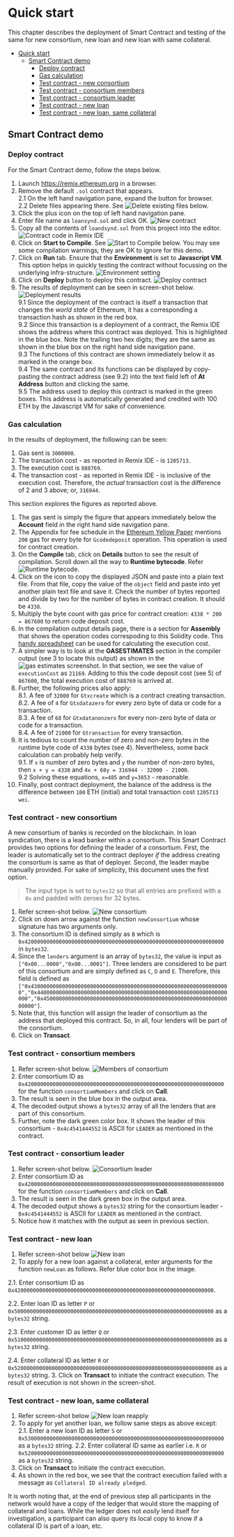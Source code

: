 # Quick start

This chapter describes the deployment of Smart Contract and testing of the same for new consortium, new loan and new loan with same collateral.

- [Quick start](#quick-start)
  - [Smart Contract demo](#smart-contract-demo)
    - [Deploy contract](#deploy-contract)
    - [Gas calculation](#gas-calculation)
    - [Test contract - new consortium](#test-contract---new-consortium)
    - [Test contract - consortium members](#test-contract---consortium-members)
    - [Test contract - consortium leader](#test-contract---consortium-leader)
    - [Test contract - new loan](#test-contract---new-loan)
    - [Test contract - new loan, same collateral](#test-contract---new-loan-same-collateral)

## Smart Contract demo

### Deploy contract

For the Smart Contract demo, follow the steps below.

1. Launch https://remix.ethereum.org in a browser.
2. Remove the default `.sol` contract that appears.  
  2.1 On the left hand navigation pane, expand the button for browser.  
  2.2 Delete files appearing there. See ![Delete existing files](../png/remix-ide.png) below.
3. Click the plus icon on the top of left hand navigation pane.
4. Enter file name as `loansynd.sol` and click OK. ![New contract](../png/new-contract.png)
5. Copy all the contents of `loandsynd.sol` from this project into the editor. ![Contract code in Remix IDE](../png/new-contract-code.png)
6. Click on **Start to Compile**. See ![Start to Compile](../png/start-compile.png) below. You may see some compilation warnings; they are OK to ignore for this demo.
7. Click on **Run** tab. Ensure that the **Environment** is set to **Javascript VM**. This option helps in quickly testing the contract without focussing on the underlying infra-structure. ![Environment setting](../png/run-environment.png)
8. Click on **Deploy** button to deploy this contract. ![Deploy contract](../png/deploy.png)
9. The results of deployment can be seen in screen-shot below. ![Deployment results](../png/deployment-results.png)   
  9.1 Since the deployment of the contract is itself a transaction that changes the _world state_ of Ethereum, it has a corresponding a transaction hash as shown in the red box.  
  9.2 Since this transaction is a deployment of a contract, the Remix IDE shows the address where this contract was deployed. This is highlighted in the blue box. Note the trailing two hex digits; they are the same as shown in the blue box on the right hand side navigation pane.  
  9.3 The functions of this contract are shown immediately below it as marked in the orange box.  
  9.4 The same contract and its functions can be displayed by copy-pasting the contract address (see 9.2) into the text field left of **At Address** button and clicking the same.  
  9.5 The address used to deploy this contract is marked in the green boxes. This address is automatically generated and credited with 100 ETH by the Javascript VM for sake of convenience.

### Gas calculation

In the results of deployment, the following can be seen:

1. Gas sent is `3000000`.
2. The transaction cost - as reported in Remix IDE - is `1205713`.
3. The execution cost is `888769`.
4. The transaction cost - as reported in Remix IDE - is inclusive of the execution cost. Therefore, the _actual_ transaction cost is the difference of 2 and 3 above; or, `316944`.

This section explores the figures as reported above.

1. The gas sent is simply the figure that appears immediately below the **Account** field in the right hand side navigation pane.
2. The Appendix for fee schedule in the [Ethereum Yellow Paper](https://ethereum.github.io/yellowpaper/paper.pdf) mentions `200` gas for every byte for `Gcodedeposit` operation. This operation is used for contract creation.
3. On the **Compile** tab, click on **Details** button to see the result of compilation. Scroll down all the way to **Runtime bytecode**. Refer ![Runtime bytecode](../png/runtime-bytecode.png).
4. Click on the icon to copy the displayed JSON and paste into a plain text file. From that file, copy the value of the `object` field and paste into yet another plain text file and save it. Check the number of bytes reported and divide by two for the number of bytes in contract creation. It should be `4338`.
5. Multiply the byte count with gas price for contract creation: `4338 * 200 = 867600` to return code deposit cost.
6. In the compilation output details page, there is a section for **Assembly** that shows the operation codes correspoding to this Solidity code. This [handy spreadsheet](https://docs.google.com/spreadsheets/d/1n6mRqkBz3iWcOlRem_mO09GtSKEKrAsfO7Frgx18pNU/edit#gid=0) can be used for calculating the execution cost.
7. A simpler way is to look at the **GASESTIMATES** section in the compiler output (see 3 to locate this output) as shown in the ![gas estimates screenshot](../png/gas-estimates.png). In that section, we see the value of `executionCost` as `21169`. Adding to this the code deposit cost (see 5) of `867600`, the total execution cost of `888769` is arrived at.
8. Further, the following prices also apply:  
  8.1. A fee of `32000` for `Gtxcreate` which is a contract creating transaction.  
  8.2. A fee of `4` for `Gtxdatazero` for every zero byte of data or code for a transaction.  
  8.3. A fee of `68` for `Gtxdatanonzero` for every non-zero byte of data or code for a transaction.  
  8.4. A fee of `21000` for `Gtransaction` for every transaction.
9. It is tedious to count the number of zero and non-zero bytes in the runtime byte code of `4338` bytes (see 4). Nevertheless, some back calculation can probably help verify.  
  9.1. If `x` is number of zero bytes and `y` the number of non-zero bytes, then `x + y = 4338` and `4x + 68y = 316944 - 32000 - 21000`.  
  9.2 Solving these equations, `x=485` and `y=3853` - reasonable.
10. Finally, post contract deployment, the balance of the address is the difference between `100` ETH (initial) and total transaction cost `1205713 wei`.

### Test contract - new consortium

A new consortium of banks is recorded on the blockchain. In loan syndication, there is a lead banker within a consortium. This Smart Contract provides two options for defining the leader of a consortium. First, the leader is automatically set to the contract deployer _if_ the address creating the consortium is same as that of deployer. Second, the leader maybe manually provided. For sake of simplicity, this document uses the first option.

> The input type is set to `bytes32` so that all entries are prefixed with a `0x` and padded with zeroes for 32 bytes.

1. Refer screen-shot below. ![New consortium](../png/new-consortium-a.png)
2. Click on down arrow against the function `newConsortium` whose signature has two arguments only.
3. The consortium ID is defined simply as `B` which is `0x4200000000000000000000000000000000000000000000000000000000000000` in `bytes32`.
4. Since the `lenders` argument is an array of `bytes32`, the value is input as `["0x00...0000","0x00...0001"]`. Three lenders are considered to be part of this consortium and are simply defined as `C`, `D` and `E`. Therefore, this field is defined as `["0x4300000000000000000000000000000000000000000000000000000000000000","0x4400000000000000000000000000000000000000000000000000000000000000","0x4500000000000000000000000000000000000000000000000000000000000000"]`.
5. Note that, this function will assign the leader of consortium as the address that deployed this contract. So, in all, four lenders will be part of the consortium.
6. Click on **Transact**.

### Test contract - consortium members

1. Refer screen-shot below. ![Members of consortium](../png/consortium-members.png)
2. Enter consortium ID as `0x4200000000000000000000000000000000000000000000000000000000000000` for the function `consortiumMembers` and click on **Call**.
3. The result is seen in the blue box in the output area.
4. The decoded output shows a `bytes32` array of all the lenders that are part of this consortium.
5. Further, note the dark green color box. It shows the leader of this consortium - `0x4c4541444552` is ASCII for `LEADER` as mentioned in the contract.

### Test contract - consortium leader

1. Refer screen-shot below. ![Consortium leader](../png/consortium-leader.png)
2. Enter consortium ID as `0x4200000000000000000000000000000000000000000000000000000000000000` for the function `consortiumMembers` and click on **Call**.
3. The result is seen in the dark green box in the output area.
4. The decoded output shows a `bytes32` string for the consortium leader - `0x4c4541444552` is ASCII for `LEADER` as mentioned in the contract.
5. Notice how it matches with the output as seen in previous section.

### Test contract - new loan

1. Refer screen-shot below ![New loan](../png/new-loan.png)
2. To apply for a new loan against a collateral, enter arguments for the function `newLoan` as follows. Refer blue color box in the image.

  2.1. Enter consortium ID as `0x4200000000000000000000000000000000000000000000000000000000000000`.

  2.2. Enter loan ID as letter `P` or `0x5000000000000000000000000000000000000000000000000000000000000000` as a `bytes32` string.

  2.3. Enter customer ID as letter `Q` or `0x5100000000000000000000000000000000000000000000000000000000000000` as a `bytes32` string.
  
  2.4. Enter collateral ID as letter `R` or `0x5200000000000000000000000000000000000000000000000000000000000000` as a `bytes32` string.
3. Click on **Transact** to initiate the contract execution. The result of execution is not shown in the screen-shot.

### Test contract - new loan, same collateral

1. Refer screen-shot below ![New loan reapply](../png/new-loan-reapply.png)
2. To apply for yet another loan, we follow same steps as above except:
  2.1. Enter a new loan ID as letter `S` or `0x5300000000000000000000000000000000000000000000000000000000000000` as a `bytes32` string.
  2.2. Enter collateral ID same as earlier i.e. `R` or `0x5200000000000000000000000000000000000000000000000000000000000000` as a `bytes32` string.
3. Click on **Transact** to initiate the contract execution.
4. As shown in the red box, we see that the contract execution failed with a message as `Collateral ID already pledged`.

It is worth noting that, at the end of previous step all participants in the network would have a copy of the ledger that would store the mapping of collateral and loans. While the ledger does not _easily_ lend itself for investigation, a participant can also query its local copy to know if a collateral ID is part of a loan, etc.
